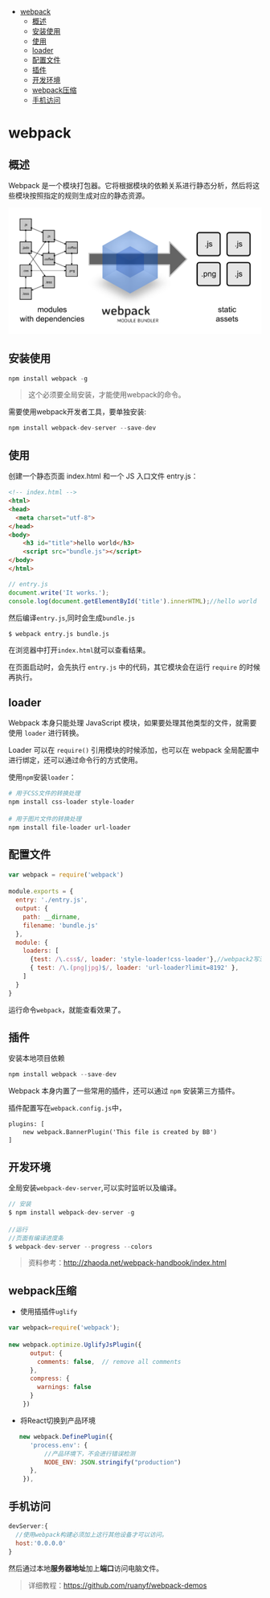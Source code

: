 
<!-- toc orderedList:0 depthFrom:1 depthTo:6 -->

* [webpack](#webpack)
    * [概述](#概述)
    * [安装使用](#安装使用)
    * [使用](#使用)
    * [loader](#loader)
    * [配置文件](#配置文件)
    * [插件](#插件)
    * [开发环境](#开发环境)
    * [webpack压缩](#webpack压缩)
    * [手机访问](#手机访问)

<!-- tocstop -->

# webpack
## 概述
Webpack 是一个模块打包器。它将根据模块的依赖关系进行静态分析，然后将这些模块按照指定的规则生成对应的静态资源。

![](img/what-is-webpack.png)

## 安装使用

```js
npm install webpack -g
```

>这个必须要全局安装，才能使用webpack的命令。


需要使用webpack开发者工具，要单独安装:

```js
npm install webpack-dev-server --save-dev
```

## 使用

创建一个静态页面 index.html 和一个 JS 入口文件 entry.js：

```html
<!-- index.html -->
<html>
<head>
  <meta charset="utf-8">
</head>
<body>
    <h3 id="title">hello world</h3>
    <script src="bundle.js"></script>
</body>
</html>
```


```js
// entry.js
document.write('It works.');
console.log(document.getElementById('title').innerHTML);//hello world
```

然后编译`entry.js`,同时会生成`bundle.js`

    $ webpack entry.js bundle.js

在浏览器中打开`index.html`就可以查看结果。

在页面启动时，会先执行 `entry.js` 中的代码，其它模块会在运行 `require` 的时候再执行。

## loader

Webpack 本身只能处理 JavaScript 模块，如果要处理其他类型的文件，就需要使用 `loader` 进行转换。

Loader 可以在 `require()` 引用模块的时候添加，也可以在 webpack 全局配置中进行绑定，还可以通过命令行的方式使用。

使用`npm`安装`loader`：

```bash
# 用于CSS文件的转换处理
npm install css-loader style-loader

# 用于图片文件的转换处理
npm install file-loader url-loader
```

## 配置文件


```js
var webpack = require('webpack')

module.exports = {
  entry: './entry.js',
  output: {
    path: __dirname,
    filename: 'bundle.js'
  },
  module: {
    loaders: [
      {test: /\.css$/, loader: 'style-loader!css-loader'},//webpack2写法
      { test: /\.(png|jpg)$/, loader: 'url-loader?limit=8192' },
    ]
  }
}
```

运行命令`webpack`，就能查看效果了。

## 插件

安装本地项目依赖

```js
npm install webpack --save-dev
```

Webpack 本身内置了一些常用的插件，还可以通过 `npm` 安装第三方插件。

插件配置写在`webpack.config.js`中，

    plugins: [
        new webpack.BannerPlugin('This file is created by BB')
    ]


## 开发环境

全局安装`webpack-dev-server`,可以实时监听以及编译。

```js
// 安装
$ npm install webpack-dev-server -g

//运行
//页面有编译进度条
$ webpack-dev-server --progress --colors

```

>资料参考：http://zhaoda.net/webpack-handbook/index.html

## webpack压缩

 - 使用插插件`uglify`

```js
var webpack=require('webpack');

new webpack.optimize.UglifyJsPlugin({
      output: {
        comments: false,  // remove all comments
      },
      compress: {
        warnings: false
      }
    })

```

 - 将React切换到产品环境

```js
   new webpack.DefinePlugin({
      'process.env': {
          //产品环境下，不会进行错误检测
          NODE_ENV: JSON.stringify("production")
      },
    }),
```

## 手机访问

```js
devServer:{
  //使用webpack构建必须加上这行其他设备才可以访问。
  host:'0.0.0.0'
}
```

然后通过本地**服务器地址**加上**端口**访问电脑文件。

>详细教程：https://github.com/ruanyf/webpack-demos
